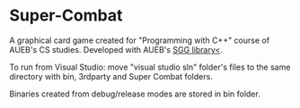 # Super-Combat
A graphical card game created for "Programming with C++" course of AUEB's CS studies. Developed with AUEB's <a href="https://github.com/cgaueb/sgg"> SGG library<</a>.

To run from Visual Studio: move "visual studio sln" folder's files to the same directory with bin, 3rdparty and Super Combat folders.

Binaries created from debug/release modes are stored in bin folder.
